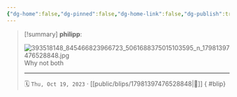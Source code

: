 ```yaml
---
{"dg-home":false,"dg-pinned":false,"dg-home-link":false,"dg-publish":true,"tags":["dgblip"],"disabled rules":["yaml-title","yaml-title-alias","file-name-heading"],"title":"philipp on instagram @ 2023-10-19","created-date":"2023-10-19T16:00:00","updated-date":"2025-05-02T17:43:08","dg-path":"blips/17981397476528848.md","permalink":"/blips/17981397476528848/","dgPassFrontmatter":true}
---
```


> [!summary] **philipp**:
>
> ![393518148_845466823966723_5061688375015103595_n_17981397476528848.jpg](/img/user/attachments/393518148_845466823966723_5061688375015103595_n_17981397476528848.jpg)
> Why not both
> - - -
>
> 🗓️ `Thu, Oct 19, 2023` · [[public/blips/17981397476528848\|🔗]]
{ #blip}

